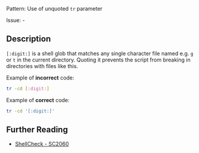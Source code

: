 Pattern: Use of unquoted `tr` parameter

Issue: -

## Description

`[:digit:]` is a shell glob that matches any single character file named e.g. `g` or `t` in the current directory. Quoting it prevents the script from breaking in directories with files like this.

Example of **incorrect** code:

```sh
tr -cd [:digit:]
```

Example of **correct** code:

```sh
tr -cd '[:digit:]'
```

## Further Reading

* [ShellCheck - SC2060](https://github.com/koalaman/shellcheck/wiki/SC2060)
